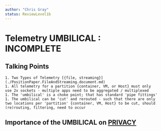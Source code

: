 ```yaml
---
author: "Chris Gray"
status: ReviewLevel1b
---
```


# Telemetry UMBILICAL : INCOMPLETE

## Talking Points

    1. Two Types of Telemetry [{file, streaming}](./PositionPaper.FileAndStreaming.document.md)
    1. All telemetry for a partition {container, VM, or Host} must only use 2x sockets - multiple apps need to be aggregated / multiplexed
    1. The 'umbilical' is a choke point; that has standard 'pipe fittings'
    1. The umbilical can be 'cut' and rerouted - such that there are only two locations per 'partition' {container, VM, Host} to be cut, should (re)routing, filtering, need to occur

## Importance of the UMBILICAL on [PRIVACY](./PositionPaper.DataOwnershipIsntAlwaysClear.document.md)
